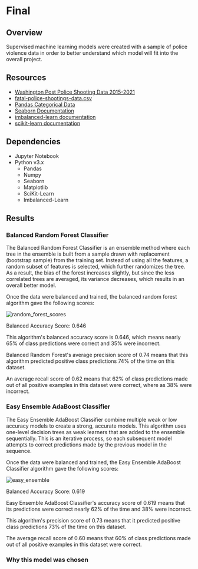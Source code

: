 # Final

## Overview
Supervised machine learning models were created with a sample of police violence data in order to better understand which model will fit into the overall project.


## Resources
- [Washington Post Police Shooting Data 2015-2021](https://github.com/washingtonpost/data-police-shootings)
- [fatal-police-shootings-data.csv](https://github.com/TamaraGR/Police_Violence_Analysis/tree/amanda/Resources)
- [Pandas Categorical Data](https://pandas.pydata.org/pandas-docs/stable/user_guide/categorical.html)
- [Seaborn Documentation](https://seaborn.pydata.org/introduction.html)
- [imbalanced-learn documentation](https://imbalanced-learn.org/stable/index.html)
- [scikit-learn documentation](https://scikit-learn.org/stable/supervised_learning.html)



## Dependencies
- Jupyter Notebook
- Python v3.x
    - Pandas
    - Numpy
    - Seaborn
    - Matplotlib
    - SciKit-Learn
    - Imbalanced-Learn


## Results
### Balanced Random Forest Classifier
The Balanced Random Forest Classifier is an ensemble method where each tree in the ensemble is built from a sample drawn with replacement (bootstrap sample) from the training set. Instead of using all the features, a random subset of features is selected, which further randomizes the tree. As a result, the bias of the forest increases slightly, but since the less correlated trees are averaged, its variance decreases, which results in an overall better model.

Once the data were balanced and trained, the balanced random forest algorithm gave the following scores:

![random_forest_scores](https://user-images.githubusercontent.com/73897240/115960650-ac94e200-a4e0-11eb-917e-25430f347e42.PNG)

Balanced Accuracy Score: 0.646

This algorithm's balanced accuracy score is 0.646, which means nearly 65% of class predictions were correct and 35% were incorrect.

Balanced Random Forest's average precision score of 0.74 means that this algorithm predicted positive class predictions 74% of the time on this dataset.

An average recall score of 0.62 means that 62% of class predictions made out of all positive examples in this dataset were correct, where as 38% were incorrect.


### Easy Ensemble AdaBoost Classifier
The Easy Ensemble AdaBoost Classifier combine multiple weak or low accuracy models to create a strong, accurate models. This algorithm uses one-level decision trees as weak learners that are added to the ensemble sequentially. This is an iterative process, so each subsequent model attempts to correct predictions made by the previous model in the sequence.

Once the data were balanced and trained, the Easy Ensemble AdaBoost Classifier algorithm gave the following scores:

![easy_ensemble](https://user-images.githubusercontent.com/73897240/115962132-e3bac180-a4e7-11eb-8fa2-3798bd7da80e.PNG)

Balanced Accuracy Score: 0.619

Easy Ensemble AdaBoost Classifier's accuracy score of 0.619 means that its predictions were correct nearly 62% of the time and 38% were incorrect.

This algorithm's precision score of 0.73 means that it predicted positive class predictions 73% of the time on this dataset.

The average recall score of 0.60 means that 60% of class predictions made out of all positive examples in this dataset were correct.

### Why this model was chosen
